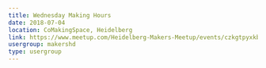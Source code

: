 ```yaml
---
title: Wednesday Making Hours
date: 2018-07-04
location: CoMakingSpace, Heidelberg
link: https://www.meetup.com/Heidelberg-Makers-Meetup/events/czkgtpyxkbgb/
usergroup: makershd
type: usergroup
---
```

